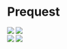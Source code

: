 # Prequest

![](https://img.shields.io/badge/Elixir-v1.10.4-blueviolet) ![](https://img.shields.io/badge/Phoenix-v1.5.4-orange)  
[![](https://img.shields.io/github/deployments/felipelincoln/prequest/prequest?label=deploy)](https://prequest.herokuapp.com/) [![](https://img.shields.io/github/deployments/felipelincoln/prequest/github-pages?label=docs)](https://felipelincoln.github.io/prequest/readme.html)
